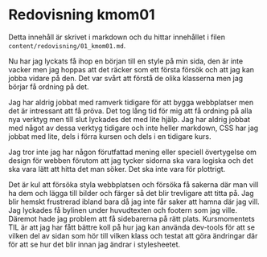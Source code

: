 ---
---
Redovisning kmom01
=========================

Detta innehåll är skrivet i markdown och du hittar innehållet i filen `content/redovisning/01_kmom01.md`.

Nu har jag lyckats få ihop en början till en style på min sida, den är inte vacker men jag hoppas att det räcker som ett första försök och att jag kan jobba vidare på den. Det var svårt att förstå de olika klasserna men jag börjar få ordning på det.

Jag har aldrig jobbat med ramverk tidigare för att bygga webbplatser men det är intressant att få pröva. Det tog lång tid för mig att få ordning på alla nya verktyg men till slut lyckades det med lite hjälp. Jag har aldrig jobbat med något av dessa verktyg tidigare och inte heller markdown, CSS har jag jobbat med lite, dels i förra kursen och dels i en tidigare kurs.

Jag tror inte jag har någon förutfattad mening eller speciell övertygelse om design för webben förutom att jag tycker sidorna ska vara logiska och det ska vara lätt att hitta det man söker. Det ska inte vara för plottrigt.

Det är kul att försöka styla webbplatsen och försöka få sakerna där man vill ha dem och lägga till bilder och färger så det blir trevligare att titta på. Jag blir hemskt frustrerad ibland bara då jag inte får saker att hamna där jag vill.
Jag lyckades få bylinen under huvudtexten och footern som jag ville. Däremot hade jag problem att få sidebarerna på rätt plats. Kursmomentets TIL är att jag har fått bättre koll på hur jag kan använda dev-tools för att se vilken del av sidan som hör till vilken klass och testat att göra ändringar där för att se hur det blir innan jag ändrar i stylesheetet.
